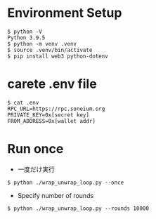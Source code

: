 # Environment Setup

```
$ python -V
Python 3.9.5
$ python -m venv .venv
$ source .venv/bin/activate
$ pip install web3 python-dotenv
```

# carete .env file

```
$ cat .env 
RPC_URL=https://rpc.soneium.org
PRIVATE_KEY=0x[secret key]
FROM_ADDRESS=0x[wallet addr]
```

# Run once

 * 一度だけ実行

```
$ python ./wrap_unwrap_loop.py --once
```

 * Specify number of rounds

```
$ python ./wrap_unwrap_loop.py --rounds 10000
```